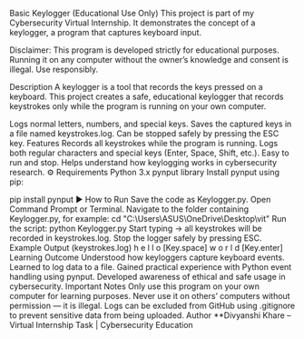 Basic Keylogger (Educational Use Only)
This project is part of my Cybersecurity Virtual Internship.
It demonstrates the concept of a keylogger, a program that captures keyboard input.

Disclaimer:
This program is developed strictly for educational purposes.
Running it on any computer without the owner’s knowledge and consent is illegal. Use responsibly.

Description
A keylogger is a tool that records the keys pressed on a keyboard.
This project creates a safe, educational keylogger that records keystrokes only while the program is running on your own computer.

Logs normal letters, numbers, and special keys.
Saves the captured keys in a file named keystrokes.log.
Can be stopped safely by pressing the ESC key.
Features
Records all keystrokes while the program is running.
Logs both regular characters and special keys (Enter, Space, Shift, etc.).
Easy to run and stop.
Helps understand how keylogging works in cybersecurity research.
⚙ Requirements
Python 3.x
pynput library
Install pynput using pip:

pip install pynput
▶ How to Run
Save the code as Keylogger.py.
Open Command Prompt or Terminal.
Navigate to the folder containing Keylogger.py, for example:
cd "C:\Users\ASUS\OneDrive\Desktop\vit"
Run the script:
python Keylogger.py
Start typing → all keystrokes will be recorded in keystrokes.log.
Stop the logger safely by pressing ESC.
Example Output (keystrokes.log)
h
e
l
l
o
[Key.space]
w
o
r
l
d
[Key.enter]
Learning Outcome
Understood how keyloggers capture keyboard events.
Learned to log data to a file.
Gained practical experience with Python event handling using pynput.
Developed awareness of ethical and safe usage in cybersecurity.
Important Notes
Only use this program on your own computer for learning purposes.
Never use it on others’ computers without permission — it is illegal.
Logs can be excluded from GitHub using .gitignore to prevent sensitive data from being uploaded.
Author
**Divyanshi Khare – Virtual Internship Task | Cybersecurity Education



